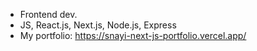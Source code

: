 - Frontend dev.
- JS, React.js, Next.js, Node.js, Express
- My portfolio: https://snayi-next-js-portfolio.vercel.app/
